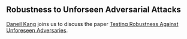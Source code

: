 ## Robustness to Unforseen Adversarial Attacks

[Daneil Kang](https://ddkang.github.io/) joins us to discuss the paper [Testing Robustness Against Unforeseen Adversaries](https://arxiv.org/abs/1908.08016).
